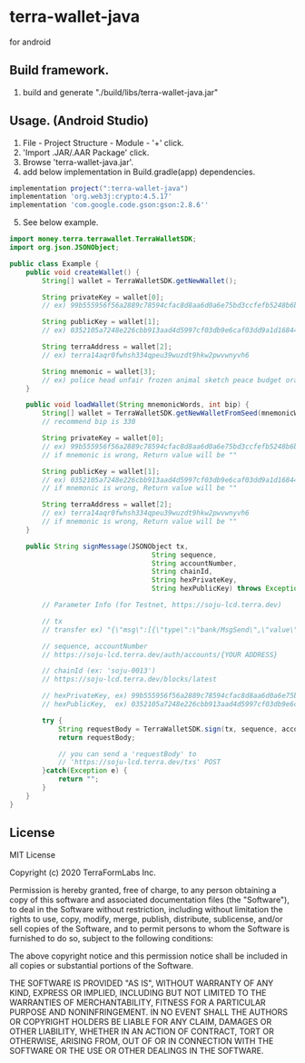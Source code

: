 # terra-wallet-java
for android

## Build framework.
1. build and generate "./build/libs/terra-wallet-java.jar"

## Usage. (Android Studio)
1. File - Project Structure - Module - '+' click.
2. 'Import .JAR/.AAR Package' click.
3. Browse 'terra-wallet-java.jar'.
4. add below implementation in Build.gradle(app) dependencies.

~~~gradle
implementation project(":terra-wallet-java")
implementation 'org.web3j:crypto:4.5.17'
implementation 'com.google.code.gson:gson:2.8.6''
~~~

5. See below example.

~~~java
import money.terra.terrawallet.TerraWalletSDK;
import org.json.JSONObject;

public class Example {
    public void createWallet() {
        String[] wallet = TerraWalletSDK.getNewWallet();

        String privateKey = wallet[0];
        // ex) 99b555956f56a2889c78594cfac8d8aa6d0a6e75bd3ccfefb5248b6b83d8096c, 32bytes

        String publicKey = wallet[1];
        // ex) 0352105a7248e226cbb913aad4d5997cf03db9e6caf03dd9a1d168442325d4ff1f, 33bytes

        String terraAddress = wallet[2];
        // ex) terra14aqr0fwhsh334qpeu39wuzdt9hkw2pwvwnyvh6

        String mnemonic = wallet[3];
        // ex) police head unfair frozen animal sketch peace budget orange foot fault quantum caution make reject fruit minimum east stuff leisure seminar ocean credit ridge, 24 words
    }

    public void loadWallet(String mnemonicWords, int bip) {
        String[] wallet = TerraWalletSDK.getNewWalletFromSeed(mnemonicWords, bip);
        // recommend bip is 330

        String privateKey = wallet[0];
        // ex) 99b555956f56a2889c78594cfac8d8aa6d0a6e75bd3ccfefb5248b6b83d8096c, 32bytes
        // if mnemonic is wrong, Return value will be ""

        String publicKey = wallet[1];
        // ex) 0352105a7248e226cbb913aad4d5997cf03db9e6caf03dd9a1d168442325d4ff1f, 33bytes
        // if mnemonic is wrong, Return value will be ""

        String terraAddress = wallet[2];
        // ex) terra14aqr0fwhsh334qpeu39wuzdt9hkw2pwvwnyvh6
        // if mnemonic is wrong, Return value will be ""
    }

    public String signMessage(JSONObject tx,
                                   String sequence,
                                   String accountNumber,
                                   String chainId,
                                   String hexPrivateKey,
                                   String hexPublicKey) throws Exception {

        // Parameter Info (for Testnet, https://soju-lcd.terra.dev)

        // tx
        // transfer ex) "{\"msg\":[{\"type\":\"bank/MsgSend\",\"value\":{\"from_address\":\"terra14aqr0fwhsh334qpeu39wuzdt9hkw2pwvwnyvh6\",\"to_address\":\"terra1y56xnxa2aaxtuc3rpntgxx0qchyzy2wp7dqgy3\",\"amount\":[{\"denom\":\"uluna\",\"amount\":\"50\"}]}}],\"fee\":{\"amount\":[{\"denom\":\"uluna\",\"amount\":\"50\"}],\"gas\":\"200000\"},\"signatures\":null,\"memo\":\"memo\"}"

        // sequence, accountNumber
        // https://soju-lcd.terra.dev/auth/accounts/{YOUR ADDRESS}

        // chainId (ex: 'soju-0013')
        // https://soju-lcd.terra.dev/blocks/latest

        // hexPrivateKey, ex) 99b555956f56a2889c78594cfac8d8aa6d0a6e75bd3ccfefb5248b6b83d8096c
        // hexPublicKey,  ex) 0352105a7248e226cbb913aad4d5997cf03db9e6caf03dd9a1d168442325d4ff1f

        try {
            String requestBody = TerraWalletSDK.sign(tx, sequence, accountNumber, chainId, hexPrivateKey, hexPublicKey).toString();
            return requestBody;

            // you can send a 'requestBody' to
            // 'https://soju-lcd.terra.dev/txs' POST
        }catch(Exception e) {
            return "";
        }
    }
}

~~~

## License

MIT License

Copyright (c) 2020 TerraFormLabs Inc.

Permission is hereby granted, free of charge, to any person obtaining a copy
of this software and associated documentation files (the "Software"), to deal
in the Software without restriction, including without limitation the rights
to use, copy, modify, merge, publish, distribute, sublicense, and/or sell
copies of the Software, and to permit persons to whom the Software is
furnished to do so, subject to the following conditions:

The above copyright notice and this permission notice shall be included in all
copies or substantial portions of the Software.

THE SOFTWARE IS PROVIDED "AS IS", WITHOUT WARRANTY OF ANY KIND, EXPRESS OR
IMPLIED, INCLUDING BUT NOT LIMITED TO THE WARRANTIES OF MERCHANTABILITY,
FITNESS FOR A PARTICULAR PURPOSE AND NONINFRINGEMENT. IN NO EVENT SHALL THE
AUTHORS OR COPYRIGHT HOLDERS BE LIABLE FOR ANY CLAIM, DAMAGES OR OTHER
LIABILITY, WHETHER IN AN ACTION OF CONTRACT, TORT OR OTHERWISE, ARISING FROM,
OUT OF OR IN CONNECTION WITH THE SOFTWARE OR THE USE OR OTHER DEALINGS IN THE
SOFTWARE.

